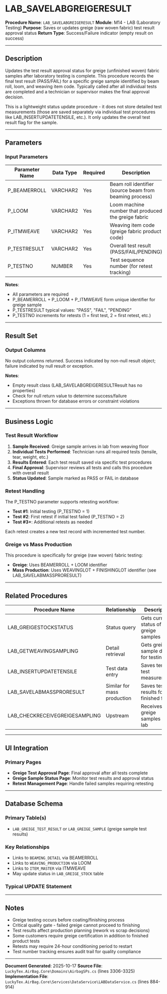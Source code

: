# LAB_SAVELABGREIGERESULT

**Procedure Name**: `LAB_SAVELABGREIGERESULT`
**Module**: M14 - LAB (Laboratory Testing)
**Purpose**: Saves or updates greige (raw woven fabric) test result approval status
**Return Type**: Success/Failure indicator (empty result on success)

---

## Description

Updates the test result approval status for greige (unfinished woven) fabric samples after laboratory testing is complete. This procedure records the final test result (PASS/FAIL) for a specific greige sample identified by beam roll, loom, and weaving item code. Typically called after all individual tests are completed and a technician or supervisor makes the final approval decision.

This is a lightweight status update procedure - it does not store detailed test measurements (those are saved separately via individual test procedures like LAB_INSERTUPDATETENSILE, etc.). It only updates the overall test result flag for the sample.

---

## Parameters

### Input Parameters

| Parameter Name | Data Type | Required | Description |
|---------------|-----------|----------|-------------|
| P_BEAMERROLL | VARCHAR2 | Yes | Beam roll identifier (source beam from beaming process) |
| P_LOOM | VARCHAR2 | Yes | Loom machine number that produced the greige fabric |
| P_ITMWEAVE | VARCHAR2 | Yes | Weaving item code (greige fabric product code) |
| P_TESTRESULT | VARCHAR2 | Yes | Overall test result (PASS/FAIL/PENDING) |
| P_TESTNO | NUMBER | Yes | Test sequence number (for retest tracking) |

**Notes**:
- All parameters are required
- P_BEAMERROLL + P_LOOM + P_ITMWEAVE form unique identifier for greige sample
- P_TESTRESULT typical values: "PASS", "FAIL", "PENDING"
- P_TESTNO increments for retests (1 = first test, 2 = first retest, etc.)

---

## Result Set

### Output Columns

No output columns returned. Success indicated by non-null result object; failure indicated by null result or exception.

**Notes**:
- Empty result class (LAB_SAVELABGREIGERESULTResult has no properties)
- Check for null return value to determine success/failure
- Exceptions thrown for database errors or constraint violations

---

## Business Logic

### Test Result Workflow

1. **Sample Received**: Greige sample arrives in lab from weaving floor
2. **Individual Tests Performed**: Technician runs all required tests (tensile, tear, weight, etc.)
3. **Results Entered**: Each test result saved via specific test procedures
4. **Final Approval**: Supervisor reviews all tests and calls this procedure with overall result
5. **Status Updated**: Sample marked as PASS or FAIL in database

### Retest Handling

The P_TESTNO parameter supports retesting workflow:
- **Test #1**: Initial testing (P_TESTNO = 1)
- **Test #2**: First retest if initial test failed (P_TESTNO = 2)
- **Test #3+**: Additional retests as needed

Each retest creates a new test record with incremented test number.

### Greige vs Mass Production

This procedure is specifically for greige (raw woven) fabric testing:
- **Greige**: Uses BEAMERROLL + LOOM identifier
- **Mass Production**: Uses WEAVINGLOT + FINISHINGLOT identifier (see LAB_SAVELABMASSPRORESULT)

---
## Related Procedures

| Procedure Name | Relationship | Description |
|---------------|--------------|-------------|
| LAB_GREIGESTOCKSTATUS | Status query | Gets current status of greige samples |
| LAB_GETWEAVINGSAMPLING | Detail retrieval | Gets greige sample details for testing |
| LAB_INSERTUPDATETENSILE | Test data entry | Saves tensile test measurements |
| LAB_SAVELABMASSPRORESULT | Similar for mass production | Saves test results for finished fabric |
| LAB_CHECKRECEIVEGREIGESAMPLING | Upstream | Receives greige samples into lab |

---

## UI Integration

### Primary Pages

- **Greige Test Approval Page**: Final approval after all tests complete
- **Greige Sample Status Page**: Monitor test results and approval status
- **Retest Management Page**: Handle failed samples requiring retesting

---

## Database Schema

### Primary Table(s)
- `LAB_GREIGE_TEST_RESULT` or `LAB_GREIGE_SAMPLE` (greige sample test results)

### Key Relationships
- Links to `BEAMING_DETAIL` via BEAMERROLL
- Links to `WEAVING_PRODUCTION` via LOOM
- Links to `ITEM_MASTER` via ITMWEAVE
- May update status in `LAB_GREIGE_STOCK` table

### Typical UPDATE Statement
---

## Notes

- Greige testing occurs before coating/finishing process
- Critical quality gate - failed greige cannot proceed to finishing
- Test results affect production planning (rework vs scrap decisions)
- Some customers require greige certification in addition to finished product tests
- Retests may require 24-hour conditioning period to restart
- Test number tracking ensures audit trail for quality compliance

---

**Document Generated**: 2025-10-17
**Source File**: `LuckyTex.AirBag.Core\Domains\AirbagSPs.cs` (lines 3306-3325)
**Implementation File**: `LuckyTex.AirBag.Core\Services\DataService\LABDataService.cs` (lines 884-914)
